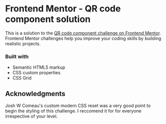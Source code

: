 # Frontend Mentor - QR code component solution

This is a solution to the [QR code component challenge on Frontend Mentor](https://www.frontendmentor.io/challenges/qr-code-component-iux_sIO_H). Frontend Mentor challenges help you improve your coding skills by building realistic projects. 

### Built with

- Semantic HTML5 markup
- CSS custom properties
- CSS Grid

## Acknowledgments

Josh W Comeau's custom modern CSS reset was a very good point to begin the styling of this challenge. I reccomend it for for everyone irrespective of your level.
